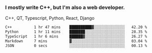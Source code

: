 <h3>I mostly write C++, but I'm also a web developer.</h3>
<p>C++, QT, Typescript, Python, React, Django</p>

<!--START_SECTION:waka-->

```txt
C++          1 hr 47 mins    ██████████▓░░░░░░░░░░░░░░   42.20 %
Python       1 hr 11 mins    ███████░░░░░░░░░░░░░░░░░░   28.35 %
TypeScript   1 hr 6 mins     ██████▓░░░░░░░░░░░░░░░░░░   26.27 %
Markdown     7 mins          ▓░░░░░░░░░░░░░░░░░░░░░░░░   03.04 %
JSON         0 secs          ░░░░░░░░░░░░░░░░░░░░░░░░░   00.13 %
```

<!--END_SECTION:waka-->

